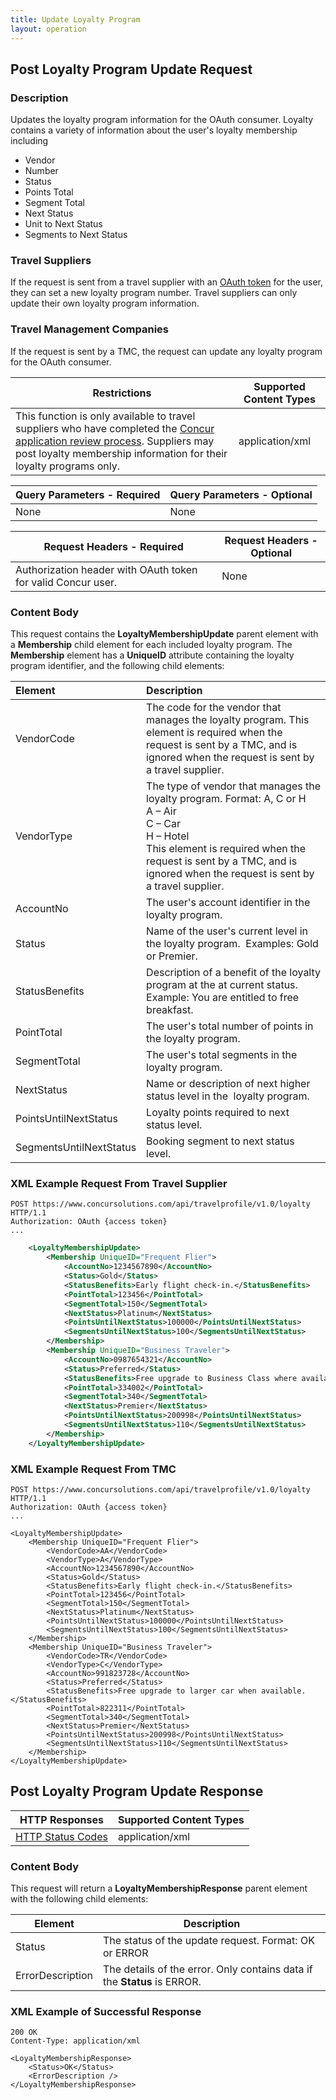 ```yaml
---
title: Update Loyalty Program
layout: operation
---
```


##  Post Loyalty Program Update Request

### Description
Updates the loyalty program information for the OAuth consumer. Loyalty contains a variety of information about the user's loyalty membership including

* Vendor
* Number
* Status
* Points Total
* Segment Total
* Next Status
* Unit to Next Status
* Segments to Next Status

### Travel Suppliers

If the request is sent from a travel supplier with an [OAuth token][1] for the user, they can set a new loyalty program number. Travel suppliers can only update their own loyalty program information.

### Travel Management Companies

If the request is sent by a TMC, the request can update any loyalty program for the OAuth consumer.

| Restrictions | Supported Content Types |
| ------------ | ----------------------- |
|  This function is only available to travel suppliers who have completed the [Concur application review process][2]. Suppliers may post loyalty membership information for their loyalty programs only. | application/xml |

| Query Parameters - Required | Query Parameters - Optional |
| --------------------------- | --------------------------- |
| None | None |

| Request Headers - Required | Request Headers - Optional |
| -------------------------- | -------------------------- |
|  Authorization header with OAuth token for valid Concur user. |  None |

### Content Body
This request contains the **LoyaltyMembershipUpdate** parent element with a **Membership** child element for each included loyalty program. The **Membership** element has a **UniqueID** attribute containing the loyalty program identifier, and the following child elements:  

| Element | Description |
| :------- | :----------- |
| VendorCode | The code for the vendor that manages the loyalty program. This element is required when the request is sent by a TMC, and is ignored when the request is sent by a travel supplier. |
| VendorType | The type of vendor that manages the loyalty program. Format: A, C or H<br>A – Air<br>C – Car<br>H – Hotel<br>This element is required when the request is sent by a TMC, and is ignored when the request is sent by a travel supplier. |
| AccountNo | The user's account identifier in the loyalty program. |
| Status | Name of the user's current level in the loyalty program.  Examples: Gold or Premier. |
| StatusBenefits | Description of a benefit of the loyalty program at the at current status.  Example: You are entitled to free breakfast. |
| PointTotal | The user's total number of points in the loyalty program. |
| SegmentTotal | The user's total segments in the loyalty program. |
| NextStatus | Name or description of next higher status level in the  loyalty program. |
| PointsUntilNextStatus | Loyalty points required to next status level. |
| SegmentsUntilNextStatus | Booking segment to next status level. |

###  XML Example Request From Travel Supplier

    POST https://www.concursolutions.com/api/travelprofile/v1.0/loyalty HTTP/1.1
    Authorization: OAuth {access token}
    ...
```xml
    <LoyaltyMembershipUpdate>
        <Membership UniqueID="Frequent Flier">
            <AccountNo>1234567890</AccountNo>
            <Status>Gold</Status>
            <StatusBenefits>Early flight check-in.</StatusBenefits>
            <PointTotal>123456</PointTotal>
            <SegmentTotal>150</SegmentTotal>
            <NextStatus>Platinum</NextStatus>
            <PointsUntilNextStatus>100000</PointsUntilNextStatus>
            <SegmentsUntilNextStatus>100</SegmentsUntilNextStatus>
        </Membership>
        <Membership UniqueID="Business Traveler">
            <AccountNo>0987654321</AccountNo>
            <Status>Preferred</Status>
            <StatusBenefits>Free upgrade to Business Class where available.</StatusBenefits>
            <PointTotal>334002</PointTotal>
            <SegmentTotal>340</SegmentTotal>
            <NextStatus>Premier</NextStatus>
            <PointsUntilNextStatus>200998</PointsUntilNextStatus>
            <SegmentsUntilNextStatus>110</SegmentsUntilNextStatus>
        </Membership>
    </LoyaltyMembershipUpdate>
```
###  XML Example Request From TMC

    POST https://www.concursolutions.com/api/travelprofile/v1.0/loyalty HTTP/1.1
    Authorization: OAuth {access token}
    ...

    <LoyaltyMembershipUpdate>
        <Membership UniqueID="Frequent Flier">
            <VendorCode>AA</VendorCode>
            <VendorType>A</VendorType>
            <AccountNo>1234567890</AccountNo>
            <Status>Gold</Status>
            <StatusBenefits>Early flight check-in.</StatusBenefits>
            <PointTotal>123456</PointTotal>
            <SegmentTotal>150</SegmentTotal>
            <NextStatus>Platinum</NextStatus>
            <PointsUntilNextStatus>100000</PointsUntilNextStatus>
            <SegmentsUntilNextStatus>100</SegmentsUntilNextStatus>
        </Membership>
        <Membership UniqueID="Business Traveler">
            <VendorCode>TR</VendorCode>
            <VendorType>C</VendorType>
            <AccountNo>991823728</AccountNo>
            <Status>Preferred</Status>
            <StatusBenefits>Free upgrade to larger car when available.</StatusBenefits>
            <PointTotal>822311</PointTotal>
            <SegmentTotal>340</SegmentTotal>
            <NextStatus>Premier</NextStatus>
            <PointsUntilNextStatus>200998</PointsUntilNextStatus>
            <SegmentsUntilNextStatus>110</SegmentsUntilNextStatus>
        </Membership>
    </LoyaltyMembershipUpdate>

##  Post Loyalty Program Update Response

| HTTP Responses | Supported Content Types |
| -------------- | ----------------------- |
| [HTTP Status Codes][3] | application/xml |

###  Content Body
This request will return a **LoyaltyMembershipResponse** parent element with the following child elements:  

| Element | Description |
| ------- | ----------- |
|  Status |  The status of the update request. Format: OK or ERROR | 
|  ErrorDescription |  The details of the error. Only contains data if the **Status** is ERROR. |

###  XML Example of Successful Response

    200 OK
    Content-Type: application/xml

    <LoyaltyMembershipResponse>
        <Status>OK</Status>
        <ErrorDescription />
    </LoyaltyMembershipResponse>


[1]: https://developer.concur.com/oauth-20
[2]: https://developer.concur.com/go-market/app-certification
[3]: https://developer.concur.com/reference/http-codes
